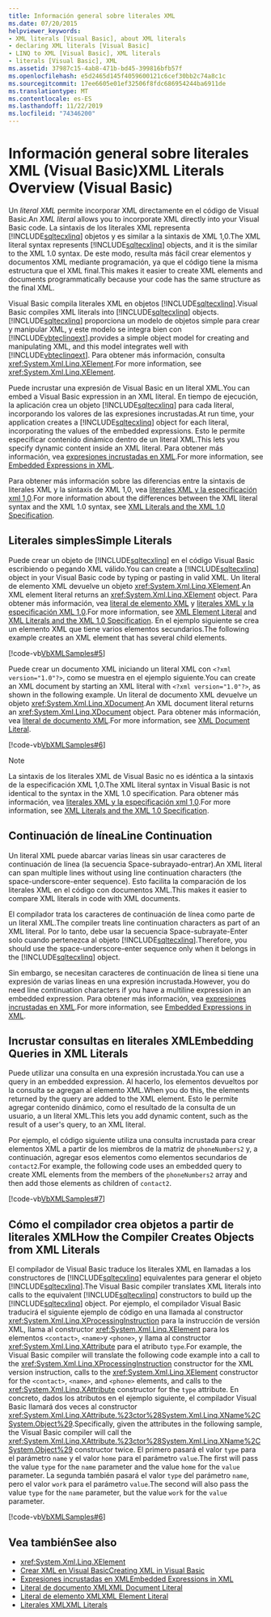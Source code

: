 ```yaml
---
title: Información general sobre literales XML
ms.date: 07/20/2015
helpviewer_keywords:
- XML literals [Visual Basic], about XML literals
- declaring XML literals [Visual Basic]
- LINQ to XML [Visual Basic], XML literals
- literals [Visual Basic], XML
ms.assetid: 37987c15-4ab8-471b-bd45-399816bfb57f
ms.openlocfilehash: e5d2465d145f4059600121c6cef30bb2c74a8c1c
ms.sourcegitcommit: 17ee6605e01ef32506f8fdc686954244ba6911de
ms.translationtype: MT
ms.contentlocale: es-ES
ms.lasthandoff: 11/22/2019
ms.locfileid: "74346200"
---
```

# <a name="xml-literals-overview-visual-basic"></a><span data-ttu-id="27f78-102">Información general sobre literales XML (Visual Basic)</span><span class="sxs-lookup"><span data-stu-id="27f78-102">XML Literals Overview (Visual Basic)</span></span>
<span data-ttu-id="27f78-103">Un *literal XML* permite incorporar XML directamente en el código de Visual Basic.</span><span class="sxs-lookup"><span data-stu-id="27f78-103">An *XML literal* allows you to incorporate XML directly into your Visual Basic code.</span></span> <span data-ttu-id="27f78-104">La sintaxis de los literales XML representa [!INCLUDE[sqltecxlinq](~/includes/sqltecxlinq-md.md)] objetos y es similar a la sintaxis de XML 1,0.</span><span class="sxs-lookup"><span data-stu-id="27f78-104">The XML literal syntax represents [!INCLUDE[sqltecxlinq](~/includes/sqltecxlinq-md.md)] objects, and it is the similar to the XML 1.0 syntax.</span></span> <span data-ttu-id="27f78-105">De este modo, resulta más fácil crear elementos y documentos XML mediante programación, ya que el código tiene la misma estructura que el XML final.</span><span class="sxs-lookup"><span data-stu-id="27f78-105">This makes it easier to create XML elements and documents programmatically because your code has the same structure as the final XML.</span></span>  
  
 <span data-ttu-id="27f78-106">Visual Basic compila literales XML en objetos [!INCLUDE[sqltecxlinq](~/includes/sqltecxlinq-md.md)].</span><span class="sxs-lookup"><span data-stu-id="27f78-106">Visual Basic compiles XML literals into [!INCLUDE[sqltecxlinq](~/includes/sqltecxlinq-md.md)] objects.</span></span> [!INCLUDE[sqltecxlinq](~/includes/sqltecxlinq-md.md)] <span data-ttu-id="27f78-107">proporciona un modelo de objetos simple para crear y manipular XML, y este modelo se integra bien con [!INCLUDE[vbteclinqext](~/includes/vbteclinqext-md.md)].</span><span class="sxs-lookup"><span data-stu-id="27f78-107">provides a simple object model for creating and manipulating XML, and this model integrates well with [!INCLUDE[vbteclinqext](~/includes/vbteclinqext-md.md)].</span></span> <span data-ttu-id="27f78-108">Para obtener más información, consulta <xref:System.Xml.Linq.XElement>.</span><span class="sxs-lookup"><span data-stu-id="27f78-108">For more information, see <xref:System.Xml.Linq.XElement>.</span></span>  
  
 <span data-ttu-id="27f78-109">Puede incrustar una expresión de Visual Basic en un literal XML.</span><span class="sxs-lookup"><span data-stu-id="27f78-109">You can embed a Visual Basic expression in an XML literal.</span></span> <span data-ttu-id="27f78-110">En tiempo de ejecución, la aplicación crea un objeto [!INCLUDE[sqltecxlinq](~/includes/sqltecxlinq-md.md)] para cada literal, incorporando los valores de las expresiones incrustadas.</span><span class="sxs-lookup"><span data-stu-id="27f78-110">At run time, your application creates a [!INCLUDE[sqltecxlinq](~/includes/sqltecxlinq-md.md)] object for each literal, incorporating the values of the embedded expressions.</span></span> <span data-ttu-id="27f78-111">Esto le permite especificar contenido dinámico dentro de un literal XML.</span><span class="sxs-lookup"><span data-stu-id="27f78-111">This lets you specify dynamic content inside an XML literal.</span></span> <span data-ttu-id="27f78-112">Para obtener más información, vea [expresiones incrustadas en XML](../../../../visual-basic/programming-guide/language-features/xml/embedded-expressions-in-xml.md).</span><span class="sxs-lookup"><span data-stu-id="27f78-112">For more information, see [Embedded Expressions in XML](../../../../visual-basic/programming-guide/language-features/xml/embedded-expressions-in-xml.md).</span></span>  
  
 <span data-ttu-id="27f78-113">Para obtener más información sobre las diferencias entre la sintaxis de literales XML y la sintaxis de XML 1,0, vea [literales XML y la especificación xml 1,0](../../../../visual-basic/programming-guide/language-features/xml/xml-literals-and-the-xml-1-0-specification.md).</span><span class="sxs-lookup"><span data-stu-id="27f78-113">For more information about the differences between the XML literal syntax and the XML 1.0 syntax, see [XML Literals and the XML 1.0 Specification](../../../../visual-basic/programming-guide/language-features/xml/xml-literals-and-the-xml-1-0-specification.md).</span></span>  
  
## <a name="simple-literals"></a><span data-ttu-id="27f78-114">Literales simples</span><span class="sxs-lookup"><span data-stu-id="27f78-114">Simple Literals</span></span>  
 <span data-ttu-id="27f78-115">Puede crear un objeto de [!INCLUDE[sqltecxlinq](~/includes/sqltecxlinq-md.md)] en el código Visual Basic escribiendo o pegando XML válido.</span><span class="sxs-lookup"><span data-stu-id="27f78-115">You can create a [!INCLUDE[sqltecxlinq](~/includes/sqltecxlinq-md.md)] object in your Visual Basic code by typing or pasting in valid XML.</span></span> <span data-ttu-id="27f78-116">Un literal de elemento XML devuelve un objeto <xref:System.Xml.Linq.XElement>.</span><span class="sxs-lookup"><span data-stu-id="27f78-116">An XML element literal returns an <xref:System.Xml.Linq.XElement> object.</span></span> <span data-ttu-id="27f78-117">Para obtener más información, vea [literal de elemento XML](../../../../visual-basic/language-reference/xml-literals/xml-element-literal.md) y [literales XML y la especificación XML 1,0](../../../../visual-basic/programming-guide/language-features/xml/xml-literals-and-the-xml-1-0-specification.md).</span><span class="sxs-lookup"><span data-stu-id="27f78-117">For more information, see [XML Element Literal](../../../../visual-basic/language-reference/xml-literals/xml-element-literal.md) and [XML Literals and the XML 1.0 Specification](../../../../visual-basic/programming-guide/language-features/xml/xml-literals-and-the-xml-1-0-specification.md).</span></span> <span data-ttu-id="27f78-118">En el ejemplo siguiente se crea un elemento XML que tiene varios elementos secundarios.</span><span class="sxs-lookup"><span data-stu-id="27f78-118">The following example creates an XML element that has several child elements.</span></span>  
  
 [!code-vb[VbXMLSamples#5](~/samples/snippets/visualbasic/VS_Snippets_VBCSharp/VbXMLSamples/VB/XMLSamples2.vb#5)]  
  
 <span data-ttu-id="27f78-119">Puede crear un documento XML iniciando un literal XML con `<?xml version="1.0"?>`, como se muestra en el ejemplo siguiente.</span><span class="sxs-lookup"><span data-stu-id="27f78-119">You can create an XML document by starting an XML literal with `<?xml version="1.0"?>`, as shown in the following example.</span></span> <span data-ttu-id="27f78-120">Un literal de documento XML devuelve un objeto <xref:System.Xml.Linq.XDocument>.</span><span class="sxs-lookup"><span data-stu-id="27f78-120">An XML document literal returns an <xref:System.Xml.Linq.XDocument> object.</span></span> <span data-ttu-id="27f78-121">Para obtener más información, vea [literal de documento XML](../../../../visual-basic/language-reference/xml-literals/xml-document-literal.md).</span><span class="sxs-lookup"><span data-stu-id="27f78-121">For more information, see [XML Document Literal](../../../../visual-basic/language-reference/xml-literals/xml-document-literal.md).</span></span>  
  
 [!code-vb[VbXMLSamples#6](~/samples/snippets/visualbasic/VS_Snippets_VBCSharp/VbXMLSamples/VB/XMLSamples2.vb#6)]  
  
> [!NOTE]
> <span data-ttu-id="27f78-122">La sintaxis de los literales XML de Visual Basic no es idéntica a la sintaxis de la especificación XML 1,0.</span><span class="sxs-lookup"><span data-stu-id="27f78-122">The XML literal syntax in Visual Basic is not identical to the syntax in the XML 1.0 specification.</span></span> <span data-ttu-id="27f78-123">Para obtener más información, vea [literales XML y la especificación xml 1,0](../../../../visual-basic/programming-guide/language-features/xml/xml-literals-and-the-xml-1-0-specification.md).</span><span class="sxs-lookup"><span data-stu-id="27f78-123">For more information, see [XML Literals and the XML 1.0 Specification](../../../../visual-basic/programming-guide/language-features/xml/xml-literals-and-the-xml-1-0-specification.md).</span></span>  
  
## <a name="line-continuation"></a><span data-ttu-id="27f78-124">Continuación de línea</span><span class="sxs-lookup"><span data-stu-id="27f78-124">Line Continuation</span></span>  
 <span data-ttu-id="27f78-125">Un literal XML puede abarcar varias líneas sin usar caracteres de continuación de línea (la secuencia Space-subrayado-entrar).</span><span class="sxs-lookup"><span data-stu-id="27f78-125">An XML literal can span multiple lines without using line continuation characters (the space-underscore-enter sequence).</span></span> <span data-ttu-id="27f78-126">Esto facilita la comparación de los literales XML en el código con documentos XML.</span><span class="sxs-lookup"><span data-stu-id="27f78-126">This makes it easier to compare XML literals in code with XML documents.</span></span>  
  
 <span data-ttu-id="27f78-127">El compilador trata los caracteres de continuación de línea como parte de un literal XML.</span><span class="sxs-lookup"><span data-stu-id="27f78-127">The compiler treats line continuation characters as part of an XML literal.</span></span> <span data-ttu-id="27f78-128">Por lo tanto, debe usar la secuencia Space-subrayate-Enter solo cuando pertenezca al objeto [!INCLUDE[sqltecxlinq](~/includes/sqltecxlinq-md.md)].</span><span class="sxs-lookup"><span data-stu-id="27f78-128">Therefore, you should use the space-underscore-enter sequence only when it belongs in the [!INCLUDE[sqltecxlinq](~/includes/sqltecxlinq-md.md)] object.</span></span>  
  
 <span data-ttu-id="27f78-129">Sin embargo, se necesitan caracteres de continuación de línea si tiene una expresión de varias líneas en una expresión incrustada.</span><span class="sxs-lookup"><span data-stu-id="27f78-129">However, you do need line continuation characters if you have a multiline expression in an embedded expression.</span></span> <span data-ttu-id="27f78-130">Para obtener más información, vea [expresiones incrustadas en XML](../../../../visual-basic/programming-guide/language-features/xml/embedded-expressions-in-xml.md).</span><span class="sxs-lookup"><span data-stu-id="27f78-130">For more information, see [Embedded Expressions in XML](../../../../visual-basic/programming-guide/language-features/xml/embedded-expressions-in-xml.md).</span></span>  
  
## <a name="embedding-queries-in-xml-literals"></a><span data-ttu-id="27f78-131">Incrustar consultas en literales XML</span><span class="sxs-lookup"><span data-stu-id="27f78-131">Embedding Queries in XML Literals</span></span>  
 <span data-ttu-id="27f78-132">Puede utilizar una consulta en una expresión incrustada.</span><span class="sxs-lookup"><span data-stu-id="27f78-132">You can use a query in an embedded expression.</span></span> <span data-ttu-id="27f78-133">Al hacerlo, los elementos devueltos por la consulta se agregan al elemento XML.</span><span class="sxs-lookup"><span data-stu-id="27f78-133">When you do this, the elements returned by the query are added to the XML element.</span></span> <span data-ttu-id="27f78-134">Esto le permite agregar contenido dinámico, como el resultado de la consulta de un usuario, a un literal XML.</span><span class="sxs-lookup"><span data-stu-id="27f78-134">This lets you add dynamic content, such as the result of a user's query, to an XML literal.</span></span>  
  
 <span data-ttu-id="27f78-135">Por ejemplo, el código siguiente utiliza una consulta incrustada para crear elementos XML a partir de los miembros de la matriz de `phoneNumbers2` y, a continuación, agregar esos elementos como elementos secundarios de `contact2`.</span><span class="sxs-lookup"><span data-stu-id="27f78-135">For example, the following code uses an embedded query to create XML elements from the members of the `phoneNumbers2` array and then add those elements as children of `contact2`.</span></span>  
  
 [!code-vb[VbXMLSamples#7](~/samples/snippets/visualbasic/VS_Snippets_VBCSharp/VbXMLSamples/VB/XMLSamples2.vb#7)]  
  
## <a name="how-the-compiler-creates-objects-from-xml-literals"></a><span data-ttu-id="27f78-136">Cómo el compilador crea objetos a partir de literales XML</span><span class="sxs-lookup"><span data-stu-id="27f78-136">How the Compiler Creates Objects from XML Literals</span></span>  
 <span data-ttu-id="27f78-137">El compilador de Visual Basic traduce los literales XML en llamadas a los constructores de [!INCLUDE[sqltecxlinq](~/includes/sqltecxlinq-md.md)] equivalentes para generar el objeto [!INCLUDE[sqltecxlinq](~/includes/sqltecxlinq-md.md)].</span><span class="sxs-lookup"><span data-stu-id="27f78-137">The Visual Basic compiler translates XML literals into calls to the equivalent [!INCLUDE[sqltecxlinq](~/includes/sqltecxlinq-md.md)] constructors to build up the [!INCLUDE[sqltecxlinq](~/includes/sqltecxlinq-md.md)] object.</span></span> <span data-ttu-id="27f78-138">Por ejemplo, el compilador Visual Basic traducirá el siguiente ejemplo de código en una llamada al constructor <xref:System.Xml.Linq.XProcessingInstruction> para la instrucción de versión XML, llama al constructor <xref:System.Xml.Linq.XElement> para los elementos `<contact>`, `<name>`y `<phone>`, y llama al constructor <xref:System.Xml.Linq.XAttribute> para el atributo `type`.</span><span class="sxs-lookup"><span data-stu-id="27f78-138">For example, the Visual Basic compiler will translate the following code example into a call to the <xref:System.Xml.Linq.XProcessingInstruction> constructor for the XML version instruction, calls to the <xref:System.Xml.Linq.XElement> constructor for the `<contact>`, `<name>`, and `<phone>` elements, and calls to the <xref:System.Xml.Linq.XAttribute> constructor for the `type` attribute.</span></span> <span data-ttu-id="27f78-139">En concreto, dados los atributos en el ejemplo siguiente, el compilador Visual Basic llamará dos veces al constructor <xref:System.Xml.Linq.XAttribute.%23ctor%28System.Xml.Linq.XName%2CSystem.Object%29>.</span><span class="sxs-lookup"><span data-stu-id="27f78-139">Specifically, given the attributes in the following sample, the Visual Basic compiler will call the <xref:System.Xml.Linq.XAttribute.%23ctor%28System.Xml.Linq.XName%2CSystem.Object%29> constructor twice.</span></span> <span data-ttu-id="27f78-140">El primero pasará el valor `type` para el parámetro `name` y el valor `home` para el parámetro `value`.</span><span class="sxs-lookup"><span data-stu-id="27f78-140">The first will pass the value `type` for the `name` parameter and the value `home` for the `value` parameter.</span></span> <span data-ttu-id="27f78-141">La segunda también pasará el valor `type` del parámetro `name`, pero el valor `work` para el parámetro `value`.</span><span class="sxs-lookup"><span data-stu-id="27f78-141">The second will also pass the value `type` for the `name` parameter, but the value `work` for the `value` parameter.</span></span>  
  
 [!code-vb[VbXMLSamples#6](~/samples/snippets/visualbasic/VS_Snippets_VBCSharp/VbXMLSamples/VB/XMLSamples2.vb#6)]  
  
## <a name="see-also"></a><span data-ttu-id="27f78-142">Vea también</span><span class="sxs-lookup"><span data-stu-id="27f78-142">See also</span></span>

- <xref:System.Xml.Linq.XElement>
- [<span data-ttu-id="27f78-143">Crear XML en Visual Basic</span><span class="sxs-lookup"><span data-stu-id="27f78-143">Creating XML in Visual Basic</span></span>](../../../../visual-basic/programming-guide/language-features/xml/creating-xml.md)
- [<span data-ttu-id="27f78-144">Expresiones incrustadas en XML</span><span class="sxs-lookup"><span data-stu-id="27f78-144">Embedded Expressions in XML</span></span>](../../../../visual-basic/programming-guide/language-features/xml/embedded-expressions-in-xml.md)
- [<span data-ttu-id="27f78-145">Literal de documento XML</span><span class="sxs-lookup"><span data-stu-id="27f78-145">XML Document Literal</span></span>](../../../../visual-basic/language-reference/xml-literals/xml-document-literal.md)
- [<span data-ttu-id="27f78-146">Literal de elemento XML</span><span class="sxs-lookup"><span data-stu-id="27f78-146">XML Element Literal</span></span>](../../../../visual-basic/language-reference/xml-literals/xml-element-literal.md)
- [<span data-ttu-id="27f78-147">Literales XML</span><span class="sxs-lookup"><span data-stu-id="27f78-147">XML Literals</span></span>](../../../../visual-basic/language-reference/xml-literals/index.md)
